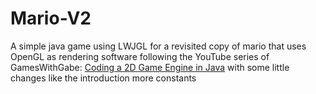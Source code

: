 # Mario-V2

A simple java game using LWJGL for a revisited copy of mario that uses OpenGL as rendering software
following the YouTube series of
GamesWithGabe: [Coding a 2D Game Engine in Java](https://www.youtube.com/playlist?list=PLtrSb4XxIVbp8AKuEAlwNXDxr99e3woGE)
with some little changes like the introduction more constants
